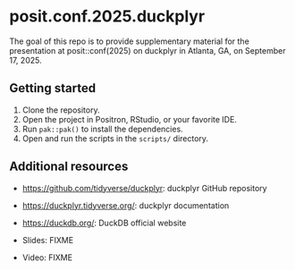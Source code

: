 
<!-- README.md is generated from README.Rmd. Please edit that file -->

# posit.conf.2025.duckplyr

<!-- badges: start -->

<!-- badges: end -->

The goal of this repo is to provide supplementary material for the
presentation at posit::conf(2025) on duckplyr in Atlanta, GA, on
September 17, 2025.

## Getting started

1.  Clone the repository.
2.  Open the project in Positron, RStudio, or your favorite IDE.
3.  Run `pak::pak()` to install the dependencies.
4.  Open and run the scripts in the `scripts/` directory.

## Additional resources

- <https://github.com/tidyverse/duckplyr>: duckplyr GitHub repository

- <https://duckplyr.tidyverse.org/>: duckplyr documentation

- <https://duckdb.org/>: DuckDB official website

- Slides: FIXME

- Video: FIXME
